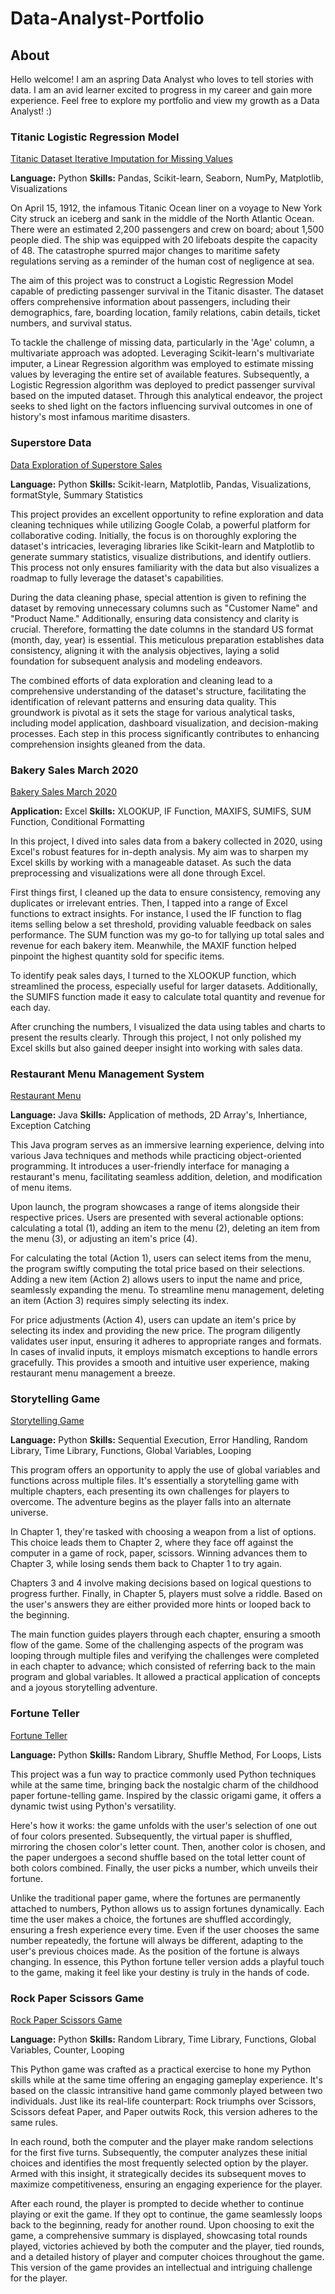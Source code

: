 # Data-Analyst-Portfolio

## About

Hello welcome! I am an aspring Data Analyst who loves to tell stories with data. I am an avid learner excited to progress in my career and gain more experience. Feel free to explore my portfolio and view my growth as a Data Analyst! :) 

### Titanic Logistic Regression Model 
[Titanic Dataset Iterative Imputation for Missing Values
](https://github.com/america-m/Data-Analyst-Portfolio/blob/89845e828f7226398ab6035815dcd6f043a704e0/Python/Titanic%20Dataset%20Iterative%20Imputation%20for%20Missing%20Values.ipynb)

**Language:** Python 
**Skills:** Pandas, Scikit-learn, Seaborn, NumPy, Matplotlib, Visualizations

On April 15, 1912, the infamous Titanic Ocean liner on a voyage to New York City struck an iceberg and sank in the middle of the North Atlantic Ocean. There were an estimated 2,200 passengers and crew on board; about 1,500 people died. The ship was equipped with 20 lifeboats despite the capacity of 48. The catastrophe spurred major changes to maritime safety regulations serving as a reminder of the human cost of negligence at sea.

The aim of this project was to construct a Logistic Regression Model capable of predicting passenger survival in the Titanic disaster. The dataset offers comprehensive information about passengers, including their demographics, fare, boarding location, family relations, cabin details, ticket numbers, and survival status.

To tackle the challenge of missing data, particularly in the 'Age' column, a multivariate approach was adopted. Leveraging Scikit-learn's multivariate imputer, a Linear Regression algorithm was employed to estimate missing values by leveraging the entire set of available features. Subsequently, a Logistic Regression algorithm was deployed to predict passenger survival based on the imputed dataset. Through this analytical endeavor, the project seeks to shed light on the factors influencing survival outcomes in one of history's most infamous maritime disasters.

### Superstore Data 

[Data Exploration of Superstore Sales](https://github.com/america-m/Data-Analyst-Portfolio/tree/259d3e025f5dfe211437541c64a881c8b34dd912/Python/Superstore%20Sales%20) 

**Language:** Python 
**Skills:** Scikit-learn, Matplotlib, Pandas, Visualizations, formatStyle, Summary Statistics

This project provides an excellent opportunity to refine exploration and data cleaning techniques while utilizing Google Colab, a powerful platform for collaborative coding. Initially, the focus is on thoroughly exploring the dataset's intricacies, leveraging libraries like Scikit-learn and Matplotlib to generate summary statistics, visualize distributions, and identify outliers. This process not only ensures familiarity with the data but also visualizes a roadmap to fully leverage the dataset's capabilities.

During the data cleaning phase, special attention is given to refining the dataset by removing unnecessary columns such as "Customer Name" and "Product Name." Additionally, ensuring data consistency and clarity is crucial. Therefore, formatting the date columns in the standard US format (month, day, year) is essential. This meticulous preparation establishes data consistency, aligning it with the analysis objectives, laying a solid foundation for subsequent analysis and modeling endeavors.

The combined efforts of data exploration and cleaning lead to a comprehensive understanding of the dataset's structure, facilitating the identification of relevant patterns and ensuring data quality. This groundwork is pivotal as it sets the stage for various analytical tasks, including model application, dashboard visualization, and decision-making processes. Each step in this process significantly contributes to enhancing comprehension insights gleaned from the data.

### Bakery Sales March 2020

[Bakery Sales March 2020
](https://github.com/america-m/Data-Analyst-Portfolio/tree/79e224396d9db6c6b0cc7d029b6c076091346ead/Excel)

**Application:** Excel **Skills:** XLOOKUP, IF Function, MAXIFS, SUMIFS, SUM Function, Conditional Formatting 

In this project, I dived into sales data from a bakery collected in 2020, using Excel's robust features for in-depth analysis. My aim was to sharpen my Excel skills by working with a manageable dataset. As such the data preprocessing and visualizations were all done through Excel.

First things first, I cleaned up the data to ensure consistency, removing any duplicates or irrelevant entries. Then, I tapped into a range of Excel functions to extract insights. For instance, I used the IF function to flag items selling below a set threshold, providing valuable feedback on sales performance.
The SUM function was my go-to for tallying up total sales and revenue for each bakery item. Meanwhile, the MAXIF function helped pinpoint the highest quantity sold for specific items.

To identify peak sales days, I turned to the XLOOKUP function, which streamlined the process, especially useful for larger datasets. Additionally, the SUMIFS function made it easy to calculate total quantity and revenue for each day.

After crunching the numbers, I visualized the data using tables and charts to present the results clearly. Through this project, I not only polished my Excel skills but also gained deeper insight into working with sales data.  


### Restaurant Menu Management System 

[Restaurant Menu](https://github.com/america-m/Data-Analyst-Portfolio/tree/79fd81e02c92a244b07c7cf41c777186457beb1a/Java/Restaurant%20Menu)

**Language:** Java 
**Skills:** Application of methods, 2D Array's, Inhertiance, Exception Catching 

This Java program serves as an immersive learning experience, delving into various Java techniques and methods while practicing object-oriented programming. It introduces a user-friendly interface for managing a restaurant's menu, facilitating seamless addition, deletion, and modification of menu items.

Upon launch, the program showcases a range of items alongside their respective prices. Users are presented with several actionable options: calculating a total (1), adding an item to the menu (2), deleting an item from the menu (3), or adjusting an item's price (4).

For calculating the total (Action 1), users can select items from the menu, the program swiftly computing the total price based on their selections. Adding a new item (Action 2) allows users to input the name and price, seamlessly expanding the menu. To streamline menu management, deleting an item (Action 3) requires simply selecting its index.

For price adjustments (Action 4), users can update an item's price by selecting its index and providing the new price. The program diligently validates user input, ensuring it adheres to appropriate ranges and formats. In cases of invalid inputs, it employs mismatch exceptions to handle errors gracefully. This provides a smooth and intuitive user experience, making restaurant menu management a breeze.


### Storytelling Game
[Storytelling Game
](https://github.com/america-m/Data-Analyst-Portfolio/tree/b0bb964275e0501dcd4b73dfe0dfcd66f376acfc/Python/Storytelling%20Game)

**Language:** Python 
**Skills:** Sequential Execution, Error Handling, Random Library, Time Library, Functions, Global Variables, Looping

This program offers an opportunity to apply the use of global variables and functions across multiple files. It's essentially a storytelling game with multiple chapters, each presenting its own challenges for players to overcome. The adventure begins as the player falls into an alternate universe. 

In Chapter 1, they're tasked with choosing a weapon from a list of options. This choice leads them to Chapter 2, where they face off against the computer in a game of rock, paper, scissors. Winning advances them to Chapter 3, while losing sends them back to Chapter 1 to try again.

Chapters 3 and 4 involve making decisions based on logical questions to progress further. Finally, in Chapter 5, players must solve a riddle. Based on the user's answers they are either provided more hints or looped back to the beginning. 

The main function guides players through each chapter, ensuring a smooth flow of the game. Some of the challenging aspects of the program was looping through multiple files and verifying the challenges were completed in each chapter to advance; which consisted of referring back to the main program and global variables. It allowed a practical application of concepts and a joyous storytelling adventure.

### Fortune Teller 
[Fortune Teller 
](https://github.com/america-m/Data-Analyst-Portfolio/blob/d8b216a62c7a026cb53b64b1b693c8658cfd3265/Python/Fortune%20Teller.py) 

**Language:** Python 
**Skills:** Random Library, Shuffle Method, For Loops, Lists 

This project was a fun way to practice commonly used Python techniques while at the same time, bringing back the nostalgic charm of the childhood paper fortune-telling game. Inspired by the classic origami game, it offers a dynamic twist using Python's versatility.

Here's how it works: the game unfolds with the user's selection of one out of four colors presented. Subsequently, the virtual paper is shuffled, mirroring the chosen color's letter count. Then, another color is chosen, and the paper undergoes a second shuffle based on the total letter count of both colors combined. Finally, the user picks a number, which unveils their fortune.

Unlike the traditional paper game, where the fortunes are permanently attached to numbers, Python allows us to assign fortunes dynamically. Each time the user makes a choice, the fortunes are shuffled accordingly, ensuring a fresh experience every time. Even if the user chooses the same number repeatedly, the fortune will always be different, adapting to the user's previous choices made. As the position of the fortune is always changing.  In essence, this Python fortune teller version adds a playful touch to the game, making it feel like your destiny is truly in the hands of code. 


### Rock Paper Scissors Game 
[Rock Paper Scissors Game
](https://github.com/america-m/Data-Analyst-Portfolio/blob/aa0683031de9bdab6d6b364f64d4390c3bbe58b8/Python/Rock%20Paper%20Scissors%20Game.py)

**Language:** Python 
**Skills:** Random Library, Time Library, Functions, Global Variables, Counter, Looping 

This Python game was crafted as a practical exercise to hone my Python skills while at the same time offering an engaging gameplay experience. It's based on the classic intransitive hand game commonly played between two individuals. Just like its real-life counterpart: Rock triumphs over Scissors, Scissors defeat Paper, and Paper outwits Rock, this version adheres to the same rules. 

In each round, both the computer and the player make random selections for the first five turns. Subsequently, the computer analyzes these initial choices and identifies the most frequently selected option by the player. Armed with this insight, it strategically decides its subsequent moves to maximize competitiveness, ensuring an engaging experience for the player.

After each round, the player is prompted to decide whether to continue playing or exit the game. If they opt to continue, the game seamlessly loops back to the beginning, ready for another round. Upon choosing to exit the game, a comprehensive summary is displayed, showcasing total rounds played, victories achieved by both the computer and the player, tied rounds, and a detailed history of player and computer choices throughout the game. This version of the game provides an intellectual and intriguing challenge for the player. 






